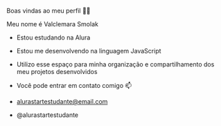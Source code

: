 Boas vindas ao meu perfil 💙💙

Meu nome é Valclemara Smolak

- Estou estudando na Alura
- Estou me desenvolvendo na linguagem JavaScript
- Utilizo esse espaço para minha organização e compartilhamento dos meu projetos desenvolvidos

- Você pode entrar em contato comigo 📫

- alurastartestudante@email.com

- @alurastartestudante
